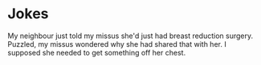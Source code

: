 # Jokes

My neighbour just told my missus she'd just had breast reduction surgery. Puzzled, my missus wondered why she had shared that with her. I supposed she needed to get something off her chest.

&nbsp;
